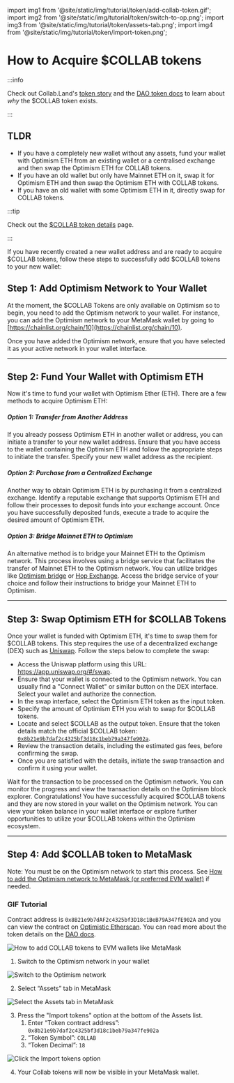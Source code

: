 import img1 from '@site/static/img/tutorial/token/add-collab-token.gif';
import img2 from '@site/static/img/tutorial/token/switch-to-op.png';
import img3 from '@site/static/img/tutorial/token/assets-tab.png';
import img4 from '@site/static/img/tutorial/token/import-token.png';

# How to Acquire $COLLAB tokens

:::info

Check out Collab.Land's [token story](https://wagmi.collab.land/) and the [DAO token docs](../../dao/token/token_overview.md) to learn about _why_ the $COLLAB token exists.

:::

## TLDR

- If you have a completely new wallet without any assets, fund your wallet with Optimism ETH from an existing wallet or a centralised exchange and then swap the Optimism ETH for COLLAB tokens.
- If you have an old wallet but only have Mainnet ETH on it, swap it for Optimism ETH and then swap the Optimism ETH with COLLAB tokens.
- If you have an old wallet with some Optimism ETH in it, directly swap for COLLAB tokens.

:::tip

Check out the [$COLLAB token details](../../dao/token/token_overview.md) page.

:::

If you have recently created a new wallet address and are ready to acquire $COLLAB tokens, follow these steps to successfully add $COLLAB tokens to your new wallet:

## Step 1: Add Optimism Network to Your Wallet

At the moment, the $COLLAB Tokens are only available on Optimism so to begin, you need to add the Optimism network to your wallet.
For instance, you can add the Optimism network to your MetaMask wallet by going to [https://chainlist.org/chain/10](https://chainlist.org/chain/10).

Once you have added the Optimism network, ensure that you have selected it as your active network in your wallet interface.

---

## Step 2: Fund Your Wallet with Optimism ETH

Now it's time to fund your wallet with Optimism Ether (ETH). There are a few methods to acquire Optimism ETH:

##### Option 1: Transfer from Another Address

If you already possess Optimism ETH in another wallet or address, you can initiate a transfer to your new wallet address. Ensure that you have access to the wallet containing the Optimism ETH and follow the appropriate steps to initiate the transfer. Specify your new wallet address as the recipient.

##### Option 2: Purchase from a Centralized Exchange

Another way to obtain Optimism ETH is by purchasing it from a centralized exchange. Identify a reputable exchange that supports Optimism ETH and follow their processes to deposit funds into your exchange account. Once you have successfully deposited funds, execute a trade to acquire the desired amount of Optimism ETH.

##### Option 3: Bridge Mainnet ETH to Optimism

An alternative method is to bridge your Mainnet ETH to the Optimism network. This process involves using a bridge service that facilitates the transfer of Mainnet ETH to the Optimism network. You can utilize bridges like [Optimism bridge](https://app.optimism.io/bridge/deposit) or [Hop Exchange](https://app.hop.exchange/#/send?sourceNetwork=ethereum&destNetwork=optimism&token=ETH). Access the bridge service of your choice and follow their instructions to bridge your Mainnet ETH to Optimism.

---

## Step 3: Swap Optimism ETH for $COLLAB Tokens

Once your wallet is funded with Optimism ETH, it's time to swap them for $COLLAB tokens. This step requires the use of a decentralized exchange (DEX) such as [Uniswap](https://app.uniswap.org/). Follow the steps below to complete the swap:

- Access the Uniswap platform using this URL: https://app.uniswap.org/#/swap.
- Ensure that your wallet is connected to the Optimism network. You can usually find a "Connect Wallet" or similar button on the DEX interface. Select your wallet and authorize the connection.
- In the swap interface, select the Optimism ETH token as the input token.
- Specify the amount of Optimism ETH you wish to swap for $COLLAB tokens.
- Locate and select $COLLAB as the output token. Ensure that the token details match the official $COLLAB token: [`0x8b21e9b7daf2c4325bf3d18c1beb79a347fe902a`](https://optimistic.etherscan.io/token/0x8b21e9b7daf2c4325bf3d18c1beb79a347fe902a).
- Review the transaction details, including the estimated gas fees, before confirming the swap.
- Once you are satisfied with the details, initiate the swap transaction and confirm it using your wallet.

Wait for the transaction to be processed on the Optimism network. You can monitor the progress and view the transaction details on the Optimism block explorer.
Congratulations! You have successfully acquired $COLLAB tokens and they are now stored in your wallet on the Optimism network. You can view your token balance in your wallet interface or explore further opportunities to utilize your $COLLAB tokens within the Optimism ecosystem.

---

## Step 4: Add $COLLAB token to MetaMask

Note: You must be on the Optimism network to start this process. 
See [How to add the Optimism network to MetaMask (or preferred EVM wallet)](https://www.notion.so/How-to-add-the-Optimism-network-to-MetaMask-or-preferred-EVM-wallet-61d314fe3dee49909f2000d41388cf5f?pvs=21) if needed.

### GIF Tutorial

Contract address is `0x8B21e9b7dAF2c4325bf3D18c1BeB79A347fE902A` and you can view the contract on [Optimistic Etherscan](https://optimistic.etherscan.io/token/0x8b21e9b7daf2c4325bf3d18c1beb79a347fe902a). You can read more about the token details on the [DAO docs](../../dao/token/token_overview.md).
    
  <div class="text--center">
    <img  src={img1} alt="How to add COLLAB tokens to EVM wallets like MetaMask" />
  </div>

1. Switch to the Optimism network in your wallet

  <div class="text--center">
    <img  src={img2} alt="Switch to the Optimism network" />
  </div>

2. Select “Assets” tab in MetaMask

  <div class="text--center">
    <img  src={img3} alt="Select the Assets tab in MetaMask" />
  </div>

3. Press the "Import tokens" option at the bottom of the Assets list.
    1. Enter “Token contract address”: `0x8b21e9b7daf2c4325bf3d18c1beb79a347fe902a`
    2. “Token Symbol”: `COLLAB`
    3. “Token Decimal”: `18`

  <div class="text--center">
    <img  src={img4} alt="Click the Import tokens option" />
  </div>

4. Your Collab tokens will now be visible in your MetaMask wallet.
